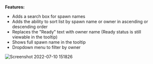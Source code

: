 ﻿**Features:**
- Adds a search box for spawn names
- Adds the ability to sort list by spawn name or owner in ascending or descending order
- Replaces the "Ready" text with owner name (Ready status is still viewable in the tooltip)
- Shows full spawn name in the tooltip
- Dropdown menu to filter by owner

![Screenshot 2022-07-10 151826](https://user-images.githubusercontent.com/86216339/184083274-55f147f3-0b84-4ead-a341-910e69460e48.png)
